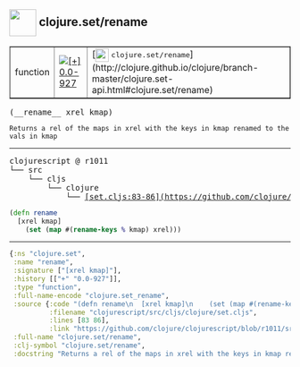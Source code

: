 ## <img width="48px" valign="middle" src="http://i.imgur.com/Hi20huC.png"> clojure.set/rename

 <table border="1">
<tr>
<td>function</td>
<td><a href="https://github.com/cljsinfo/api-refs/tree/0.0-927"><img valign="middle" alt="[+] 0.0-927" src="https://img.shields.io/badge/+-0.0--927-lightgrey.svg"></a> </td>
<td>
[<img height="24px" valign="middle" src="http://i.imgur.com/1GjPKvB.png"> <samp>clojure.set/rename</samp>](http://clojure.github.io/clojure/branch-master/clojure.set-api.html#clojure.set/rename)
</td>
</tr>
</table>

 <samp>
(__rename__ xrel kmap)<br>
</samp>

```
Returns a rel of the maps in xrel with the keys in kmap renamed to the vals in kmap
```

---

 <pre>
clojurescript @ r1011
└── src
    └── cljs
        └── clojure
            └── <ins>[set.cljs:83-86](https://github.com/clojure/clojurescript/blob/r1011/src/cljs/clojure/set.cljs#L83-L86)</ins>
</pre>

```clj
(defn rename
  [xrel kmap]
    (set (map #(rename-keys % kmap) xrel)))
```


---

```clj
{:ns "clojure.set",
 :name "rename",
 :signature ["[xrel kmap]"],
 :history [["+" "0.0-927"]],
 :type "function",
 :full-name-encode "clojure.set_rename",
 :source {:code "(defn rename\n  [xrel kmap]\n    (set (map #(rename-keys % kmap) xrel)))",
          :filename "clojurescript/src/cljs/clojure/set.cljs",
          :lines [83 86],
          :link "https://github.com/clojure/clojurescript/blob/r1011/src/cljs/clojure/set.cljs#L83-L86"},
 :full-name "clojure.set/rename",
 :clj-symbol "clojure.set/rename",
 :docstring "Returns a rel of the maps in xrel with the keys in kmap renamed to the vals in kmap"}

```
